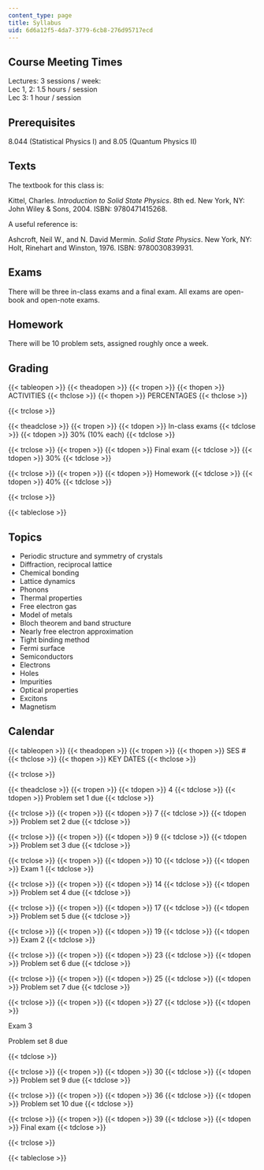 ```yaml
---
content_type: page
title: Syllabus
uid: 6d6a12f5-4da7-3779-6cb8-276d95717ecd
---
```


Course Meeting Times
--------------------

Lectures: 3 sessions / week:  
Lec 1, 2: 1.5 hours / session  
Lec 3: 1 hour / session

Prerequisites
-------------

8.044 (Statistical Physics I) and 8.05 (Quantum Physics II)

Texts
-----

The textbook for this class is:

Kittel, Charles. _Introduction to Solid State Physics_. 8th ed. New York, NY: John Wiley & Sons, 2004. ISBN: 9780471415268.

A useful reference is:

Ashcroft, Neil W., and N. David Mermin. _Solid State Physics_. New York, NY: Holt, Rinehart and Winston, 1976. ISBN: 9780030839931.

Exams
-----

There will be three in-class exams and a final exam. All exams are open-book and open-note exams.

Homework
--------

There will be 10 problem sets, assigned roughly once a week.

Grading
-------

{{< tableopen >}}
{{< theadopen >}}
{{< tropen >}}
{{< thopen >}}
ACTIVITIES
{{< thclose >}}
{{< thopen >}}
PERCENTAGES
{{< thclose >}}

{{< trclose >}}

{{< theadclose >}}
{{< tropen >}}
{{< tdopen >}}
In-class exams
{{< tdclose >}}
{{< tdopen >}}
30% (10% each)
{{< tdclose >}}

{{< trclose >}}
{{< tropen >}}
{{< tdopen >}}
Final exam
{{< tdclose >}}
{{< tdopen >}}
30%
{{< tdclose >}}

{{< trclose >}}
{{< tropen >}}
{{< tdopen >}}
Homework
{{< tdclose >}}
{{< tdopen >}}
40%
{{< tdclose >}}

{{< trclose >}}

{{< tableclose >}}

Topics
------

*   Periodic structure and symmetry of crystals
*   Diffraction, reciprocal lattice
*   Chemical bonding
*   Lattice dynamics
*   Phonons
*   Thermal properties
*   Free electron gas
*   Model of metals
*   Bloch theorem and band structure
*   Nearly free electron approximation
*   Tight binding method
*   Fermi surface
*   Semiconductors
*   Electrons
*   Holes
*   Impurities
*   Optical properties
*   Excitons
*   Magnetism

Calendar
--------

{{< tableopen >}}
{{< theadopen >}}
{{< tropen >}}
{{< thopen >}}
SES #
{{< thclose >}}
{{< thopen >}}
KEY DATES
{{< thclose >}}

{{< trclose >}}

{{< theadclose >}}
{{< tropen >}}
{{< tdopen >}}
4
{{< tdclose >}}
{{< tdopen >}}
Problem set 1 due
{{< tdclose >}}

{{< trclose >}}
{{< tropen >}}
{{< tdopen >}}
7
{{< tdclose >}}
{{< tdopen >}}
Problem set 2 due
{{< tdclose >}}

{{< trclose >}}
{{< tropen >}}
{{< tdopen >}}
9
{{< tdclose >}}
{{< tdopen >}}
Problem set 3 due
{{< tdclose >}}

{{< trclose >}}
{{< tropen >}}
{{< tdopen >}}
10
{{< tdclose >}}
{{< tdopen >}}
Exam 1
{{< tdclose >}}

{{< trclose >}}
{{< tropen >}}
{{< tdopen >}}
14
{{< tdclose >}}
{{< tdopen >}}
Problem set 4 due
{{< tdclose >}}

{{< trclose >}}
{{< tropen >}}
{{< tdopen >}}
17
{{< tdclose >}}
{{< tdopen >}}
Problem set 5 due
{{< tdclose >}}

{{< trclose >}}
{{< tropen >}}
{{< tdopen >}}
19
{{< tdclose >}}
{{< tdopen >}}
Exam 2
{{< tdclose >}}

{{< trclose >}}
{{< tropen >}}
{{< tdopen >}}
23
{{< tdclose >}}
{{< tdopen >}}
Problem set 6 due
{{< tdclose >}}

{{< trclose >}}
{{< tropen >}}
{{< tdopen >}}
25
{{< tdclose >}}
{{< tdopen >}}
Problem set 7 due
{{< tdclose >}}

{{< trclose >}}
{{< tropen >}}
{{< tdopen >}}
27
{{< tdclose >}}
{{< tdopen >}}


Exam 3

Problem set 8 due


{{< tdclose >}}

{{< trclose >}}
{{< tropen >}}
{{< tdopen >}}
30
{{< tdclose >}}
{{< tdopen >}}
Problem set 9 due
{{< tdclose >}}

{{< trclose >}}
{{< tropen >}}
{{< tdopen >}}
36
{{< tdclose >}}
{{< tdopen >}}
Problem set 10 due
{{< tdclose >}}

{{< trclose >}}
{{< tropen >}}
{{< tdopen >}}
39
{{< tdclose >}}
{{< tdopen >}}
Final exam
{{< tdclose >}}

{{< trclose >}}

{{< tableclose >}}